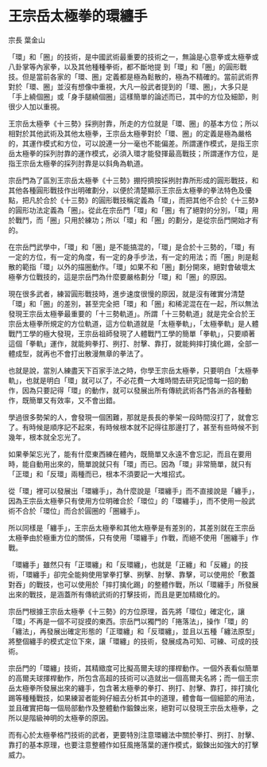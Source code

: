 # 王宗岳太極拳的環纏手

宗長
葉金山

「環」和「圈」的技術，是中國武術最重要的技術之一，無論是心意拳或太極拳或八卦掌等內家拳，以及其他種種拳術，都不斷地提 到「環」和「圈」的圓形戰技。但是當前各家的「環、圈」定義都是極為鬆散的，極為不精確的。當前武術界對於「環、圈」並沒有想像中重視，大凡一般武者提到的「環、圈」，大多只是「手上繞個圈」或「身手腿繞個圈」這樣簡單的論述而已，其中的方位及細節，則很少人加以重視。

王宗岳太極拳《十三勢》採挒肘靠，所走的方位就是「環、圈」的基本方位；所以相對於其他武術及其他太極拳，王宗岳太極拳對於「環、圈」的定義是極為嚴格的，其運作模式和方位，可以說連一分一毫也不能偏差。所謂運作模式，是指王宗岳太極拳的採列肘靠的運作模式，必須入環才能發揮最高戰技；所謂運作方位，是指王宗岳太極拳的採列肘靠是以斜角為軌道。

宗岳門為了區別王宗岳太極拳《十三勢》掤捋擠按採挒肘靠所形成的圓形戰技，和其他各種圓形戰技作出明確劃分，以便於清楚顯示王宗岳太極拳的拳法特色及優點，把凡於合於《十三勢》的圓形戰技稱定義為「環」，而把其他不合於《十三勢》的圓形功法定義為「圈」。從此在宗岳門「環」和「圈」有了絕對的分別，「環」用於戰鬥，而「圈」只用於練功；所以「環」和「圈」的劃分，是從宗岳門開始才有的。

在宗岳門武學中，「環」和「圈」是不能搞混的，「環」是合於十三勢的，「環」有一定的方位，有一定的角度，有一定的身手步法，有一定的用法；而「圈」則是鬆散的範指「環」以外的描圈動作。「環」如果不和「圈」劃分開來，絕對會破壞太極拳方位戰技的，這是宗岳門為什麼要嚴格劃分「環」和「圈」的原因。

現在很多武者，練習圓形戰技時，進步速度很慢的原因，就是沒有確實分清楚「環」和「圈」的差別，甚至完全把「環」和「圈」和稀泥混在在一起，所以無法發現王宗岳太極拳最重要的「十三勢軌道」。所謂「十三勢軌道」就是完全合於王宗岳太極拳所規定的方位軌道，這方位軌道就是「太極拳軌」，「太極拳軌」是人體戰鬥工學的極大發現，王宗岳祖師發現了人體戰鬥工學的簡單「拳軌」，只要順著這個「拳軌」運作，就能夠拳打、挒打、肘擊、靠打，就能夠摔打擒化踢，全部一體成型，就再也不會打出散漫無章的拳法了。

也就是說，當別人練盡天下百家手法之時，你學王宗岳太極拳，只要明白「太極拳軌」，也就是明白「環」就可以了，不必花費一大堆時間去研究記憶每一招的動作，因為只要記得「環」的動作，就可以發展出所有傳統武術各門各派的各種動作，既簡單又有效率，又不會出錯。

學過很多勢架的人，會發現一個困難，那就是長長的拳架一段時間沒打了，就會忘了。有時候是順序記不起來，有時候根本就不記得往那邊打了，甚至有些時候不到幾年，根本就全忘光了。

如果拳架忘光了，能有什麼東西練在體內，既簡單又永遠不會忘記，而且在要用時，能自動用出來的，簡單說就只有「環」而已。因為「環」非常簡單，就只有「正環」和「反環」兩種而已，根本不須要記一大堆招式。

從「環」裡可以發展出「環纏手」，為什麼說是「環纏手」而不直接說是「纏手」，因為王宗岳太極拳只有使用方位明確合於「環位」的「環纏手」，而不使用一般武術不合於「環位」而合於圓圈的「圈纏手」。

所以同樣是「纏手」，王宗岳太極拳和其他太極拳是有差別的，其差別就在王宗岳太極拳由於極重方位的關係，只有使用「環纏手」作戰，而絕不使用「圈纏手」作戰。

「環纏手」雖然只有「正環纏」和「反環纏」，也就是「正纏」和「反纏」的技術，「環纏手」卻完全能夠使用掌拳打擊、挒擊、肘擊、靠擊，可以使用於「敷蓋對吞」的戰技，也可以使用於「摔打擒化踢」的整體作戰，所以「環纏手」所發展出來的戰技，是涵蓋所有傳統武術的打擊技術，而且是更加精緻化的。

宗岳門根據王宗岳太極拳《十三勢》的方位原理，首先將「環位」確定化，讓「環」不再是一個不可捉摸的東西。宗岳門以獨門的「捲落法」，操作「環」的「纏法」，再發展出確定形態的「正環纏」和「反環纏」，並且以五種「纏法原型」將整個纏手的模式定位下來，讓「環纏」的技術，發展成為可知、可練、可成的技術。

宗岳門的「環纏」技術，其精緻度可比擬高爾夫球的揮桿動作。一個外表看似簡單的高爾夫球揮桿動作，所包含高超的技術可以造就出一個高爾夫名將；而一個王宗岳太極拳所發展出來的纏手，包含著太極拳的拳打、挒打、肘擊、靠打，摔打擒化踢等種種戰技，如果練習者能夠仔細去分析其中的道理，體會每一個細節的用法，並且確實把每一個局部動作及整體動作鍛鍊出來，絕對可以發現王宗岳太極拳，之所以是階級神明的太極拳的原因。

而有心於太極拳格鬥技術的武者，更要特別注意環纏法中關於拳打、挒打、肘擊、靠打的基本原理，也要注意整體作如狂風捲落葉的運作模式，鍛鍊出如強大的打擊威力。
